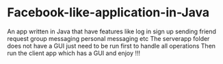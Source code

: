 # Facebook-like-application-in-Java
An app written in Java that have features like log in sign up sending friend request group messaging personal messaging etc
The serverapp folder does not have a GUI just need to be run first to handle all operations
Then run the client app which has  a GUI and enjoy !!! 
